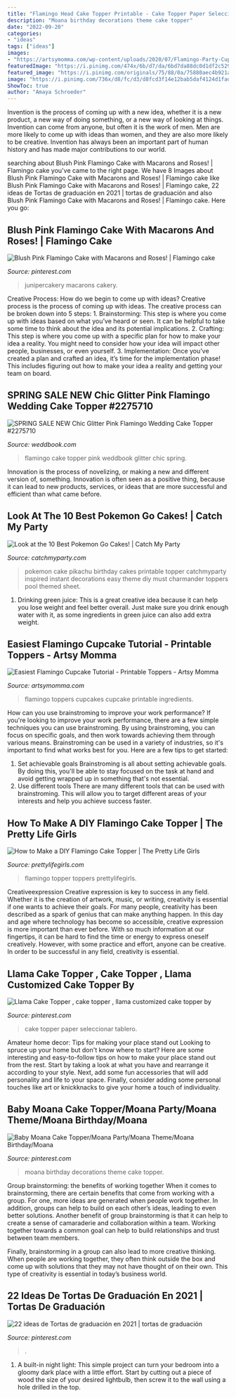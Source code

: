 ```yaml
---
title: "Flamingo Head Cake Topper Printable - Cake Topper Paper Seleccionar Tablero"
description: "Moana birthday decorations theme cake topper"
date: "2022-09-20"
categories:
- "ideas"
tags: ["ideas"]
images:
- "https://artsymomma.com/wp-content/uploads/2020/07/Flamingo-Party-Cupcake-Idea.jpg"
featuredImage: "https://i.pinimg.com/474x/6b/d7/da/6bd7da88dc0d1df2c52900bbae4152f2.jpg"
featured_image: "https://i.pinimg.com/originals/75/88/0a/75880aec4b921aea6e679a133375de89.jpg"
image: "https://i.pinimg.com/736x/d8/fc/d3/d8fcd3f14e12bab5daf4124d1fad547e.jpg"
ShowToc: true
author: "Amaya Schroeder"
---
```



Invention is the process of coming up with a new idea, whether it is a new product, a new way of doing something, or a new way of looking at things. Invention can come from anyone, but often it is the work of men. Men are more likely to come up with ideas than women, and they are also more likely to be creative. Invention has always been an important part of human history and has made major contributions to our world.

	

		
searching about Blush Pink Flamingo Cake with Macarons and Roses! | Flamingo cake you've came to the right page. We have 8 Images about Blush Pink Flamingo Cake with Macarons and Roses! | Flamingo cake like Blush Pink Flamingo Cake with Macarons and Roses! | Flamingo cake, 22 ideas de Tortas de graduación en 2021 | tortas de graduación and also Blush Pink Flamingo Cake with Macarons and Roses! | Flamingo cake. Here you go:
		
    
## Blush Pink Flamingo Cake With Macarons And Roses! | Flamingo Cake

<img loading=lazy src="https://i.pinimg.com/originals/9a/97/c1/9a97c156fd0d3687e23c3e1aeccbf63f.jpg" onerror="this.onerror=null;this.src='https://tse1.mm.bing.net/th?id=OIP.-4mMeETwWAy7DsYmAlvwnwHaLH&amp;pid=15.1';" alt="Blush Pink Flamingo Cake with Macarons and Roses! | Flamingo cake">

_Source: pinterest.com_

>junipercakery macarons cakery. 

	

Creative Process: How do we begin to come up with ideas?
Creative process is the process of coming up with ideas. The creative process can be broken down into 5 steps: 1. Brainstorming: This step is where you come up with ideas based on what you’ve heard or seen. It can be helpful to take some time to think about the idea and its potential implications. 2. Crafting: This step is where you come up with a specific plan for how to make your idea a reality. You might need to consider how your idea will impact other people, businesses, or even yourself. 3. Implementation: Once you’ve created a plan and crafted an idea, it’s time for the implementation phase! This includes figuring out how to make your idea a reality and getting your team on board. 
    
## SPRING SALE NEW Chic Glitter Pink Flamingo Wedding Cake Topper #2275710

<img loading=lazy src="http://s3.weddbook.com/t1/2/2/7/2275710/spring-sale-new-chic-glitter-pink-flamingo-wedding-cake-topper.jpg" onerror="this.onerror=null;this.src='https://tse1.mm.bing.net/th?id=OIP.1oeI9Y5rEDTf890Ijz39VgHaKE&amp;pid=15.1';" alt="SPRING SALE NEW Chic Glitter Pink Flamingo Wedding Cake Topper #2275710">

_Source: weddbook.com_

>flamingo cake topper pink weddbook glitter chic spring. 

	

Innovation is the process of novelizing, or making a new and different version of, something. Innovation is often seen as a positive thing, because it can lead to new products, services, or ideas that are more successful and efficient than what came before.

    
## Look At The 10 Best Pokemon Go Cakes! | Catch My Party

<img loading=lazy src="https://photos-cdn.catchmyparty.com/BL/2016/12/il_570xN.911864304_ey5p.jpeg" onerror="this.onerror=null;this.src='https://tse2.mm.bing.net/th?id=OIP.SL86jRRgqZogEq8SoztYcQHaLH&amp;pid=15.1';" alt="Look at the 10 Best Pokemon Go Cakes! | Catch My Party">

_Source: catchmyparty.com_

>pokemon cake pikachu birthday cakes printable topper catchmyparty inspired instant decorations easy theme diy must charmander toppers pool themed sheet. 

	

1. Drinking green juice: This is a great creative idea because it can help you lose weight and feel better overall. Just make sure you drink enough water with it, as some ingredients in green juice can also add extra weight.

    
## Easiest Flamingo Cupcake Tutorial - Printable Toppers - Artsy Momma

<img loading=lazy src="https://artsymomma.com/wp-content/uploads/2020/07/Flamingo-Party-Cupcake-Idea.jpg" onerror="this.onerror=null;this.src='https://tse3.mm.bing.net/th?id=OIP.pUAJZX2flzN5JtiyXgN-WwHaFw&amp;pid=15.1';" alt="Easiest Flamingo Cupcake Tutorial - Printable Toppers - Artsy Momma">

_Source: artsymomma.com_

>flamingo toppers cupcakes cupcake printable ingredients. 

	

How can you use brainstroming to improve your work performance?
If you're looking to improve your work performance, there are a few simple techniques you can use brainstroming. By using brainstroming, you can focus on specific goals, and then work towards achieving them through various means. Brainstroming can be used in a variety of industries, so it's important to find what works best for you. Here are a few tips to get started: 
1. Set achievable goals
Brainstroming is all about setting achievable goals. By doing this, you'll be able to stay focused on the task at hand and avoid getting wrapped up in something that's not essential. 
2. Use different tools
There are many different tools that can be used with brainstroming. This will allow you to target different areas of your interests and help you achieve success faster. 

    
## How To Make A DIY Flamingo Cake Topper | The Pretty Life Girls

<img loading=lazy src="https://prettylifegirls.com/wp-content/uploads/2019/06/5.3.19-9152.jpg" onerror="this.onerror=null;this.src='https://tse4.mm.bing.net/th?id=OIP.f-nrZW6WiVqW9mqEuPPtlwHaLH&amp;pid=15.1';" alt="How to Make a DIY Flamingo Cake Topper | The Pretty Life Girls">

_Source: prettylifegirls.com_

>flamingo topper toppers prettylifegirls. 

	

Creativeexpression
Creative expression is key to success in any field. Whether it is the creation of artwork, music, or writing, creativity is essential if one wants to achieve their goals. For many people, creativity has been described as a spark of genius that can make anything happen. In this day and age where technology has become so accessible, creative expression is more important than ever before. With so much information at our fingertips, it can be hard to find the time or energy to express oneself creatively. However, with some practice and effort, anyone can be creative. In order to be successful in any field, creativity is essential.

    
## Llama Cake Topper , Cake Topper , Llama Customized Cake Topper By

<img loading=lazy src="https://i.pinimg.com/originals/75/88/0a/75880aec4b921aea6e679a133375de89.jpg" onerror="this.onerror=null;this.src='https://tse2.mm.bing.net/th?id=OIP.7RCVW_fLYrp8PkPj269KlwHaJ5&amp;pid=15.1';" alt="Llama Cake Topper , cake topper , llama customized cake topper by">

_Source: pinterest.com_

>cake topper paper seleccionar tablero. 

	

Amateur home decor: Tips for making your place stand out
Looking to spruce up your home but don't know where to start? Here are some interesting and easy-to-follow tips on how to make your place stand out from the rest. Start by taking a look at what you have and rearrange it according to your style. Next, add some fun accessories that will add personality and life to your space. Finally, consider adding some personal touches like art or knickknacks to give your home a touch of individuality.

    
## Baby Moana Cake Topper/Moana Party/Moana Theme/Moana Birthday/Moana

<img loading=lazy src="https://i.pinimg.com/736x/d8/fc/d3/d8fcd3f14e12bab5daf4124d1fad547e.jpg" onerror="this.onerror=null;this.src='https://tse1.mm.bing.net/th?id=OIP.ScMlbkxZmk-QAJanz5VwSAHaHa&amp;pid=15.1';" alt="Baby Moana Cake Topper/Moana Party/Moana Theme/Moana Birthday/Moana">

_Source: pinterest.com_

>moana birthday decorations theme cake topper. 

	

Group brainstorming: the benefits of working together
When it comes to brainstorming, there are certain benefits that come from working with a group. For one, more ideas are generated when people work together. In addition, groups can help to build on each other’s ideas, leading to even better solutions.
Another benefit of group brainstorming is that it can help to create a sense of camaraderie and collaboration within a team. Working together towards a common goal can help to build relationships and trust between team members.

Finally, brainstorming in a group can also lead to more creative thinking. When people are working together, they often think outside the box and come up with solutions that they may not have thought of on their own. This type of creativity is essential in today’s business world.

    
## 22 Ideas De Tortas De Graduación En 2021 | Tortas De Graduación

<img loading=lazy src="https://i.pinimg.com/474x/6b/d7/da/6bd7da88dc0d1df2c52900bbae4152f2.jpg" onerror="this.onerror=null;this.src='https://tse1.mm.bing.net/th?id=OIP.it0flzkRE_-qpdratnIN2wAAAA&amp;pid=15.1';" alt="22 ideas de Tortas de graduación en 2021 | tortas de graduación">

_Source: pinterest.com_

>. 

	

1. A built-in night light: This simple project can turn your bedroom into a gloomy dark place with a little effort. Start by cutting out a piece of wood the size of your desired lightbulb, then screw it to the wall using a hole drilled in the top.

